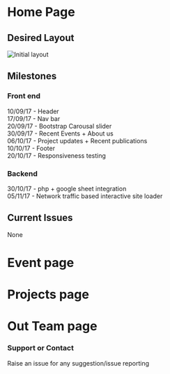 # Home Page
## Desired Layout
  ![Initial layout](https://github.com/madaari/cedtnsit.in/blob/master/index.jpeg)
## Milestones
  ### Front end<br>
  10/09/17 - Header<br>
  17/09/17 - Nav bar<br>
  20/09/17 - Bootstrap Carousal slider<br> 
  30/09/17 - Recent Events + About us<br>
  06/10/17 - Project updates + Recent publications<br>
  10/10/17 - Footer<br>
  20/10/17 - Responsiveness testing<br>
### Backend
  30/10/17 - php + google sheet integration<br>
  05/11/17 - Network traffic based interactive site loader<br>
  


## Current Issues
None<br>

# Event page
# Projects page
# Out Team page

### Support or Contact
 Raise an issue for any suggestion/issue reporting
